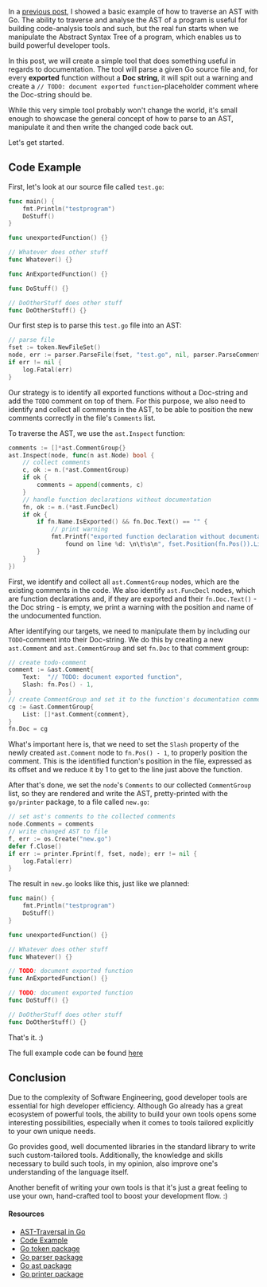 In a [previous post](https://zupzup.org/go-ast-traversal/), I showed a basic example of how to traverse an AST with Go. The ability to traverse and analyse the AST of a program is useful for building code-analysis tools and such, but the real fun starts when we manipulate the Abstract Syntax Tree of a program, which enables us to build powerful developer tools.

In this post, we will create a simple tool that does something useful in regards to documentation. The tool will parse a given Go source file and, for every **exported** function without a **Doc string**, it will spit out a warning and create a `// TODO: document exported function`-placeholder comment where the Doc-string should be.

While this very simple tool probably won't change the world, it's small enough to showcase the general concept of how to parse to an AST, manipulate it and then write the changed code back out.

Let's get started.

## Code Example

First, let's look at our source file called `test.go`:

```go
func main() {
    fmt.Println("testprogram")
    DoStuff()
}

func unexportedFunction() {}

// Whatever does other stuff
func Whatever() {}

func AnExportedFunction() {}

func DoStuff() {}

// DoOtherStuff does other stuff
func DoOtherStuff() {}
```

Our first step is to parse this `test.go` file into an AST:

```go
// parse file
fset := token.NewFileSet()
node, err := parser.ParseFile(fset, "test.go", nil, parser.ParseComments)
if err != nil {
    log.Fatal(err)
}
```

Our strategy is to identify all exported functions without a Doc-string and add the `TODO` comment on top of them.
For this purpose, we also need to identify and collect all comments in the AST, to be able to position the new comments correctly in the file's `Comments` list.

To traverse the AST, we use the `ast.Inspect` function:

```go
comments := []*ast.CommentGroup{}
ast.Inspect(node, func(n ast.Node) bool {
    // collect comments
    c, ok := n.(*ast.CommentGroup)
    if ok {
        comments = append(comments, c)
    }
    // handle function declarations without documentation
    fn, ok := n.(*ast.FuncDecl)
    if ok {
        if fn.Name.IsExported() && fn.Doc.Text() == "" {
            // print warning
            fmt.Printf("exported function declaration without documentation
                found on line %d: \n\t%s\n", fset.Position(fn.Pos()).Line, fn.Name.Name)
        }
    }
})
```

First, we identify and collect all `ast.CommentGroup` nodes, which are the existing comments in the code.
We also identify `ast.FuncDecl` nodes, which are function declarations and, if they are exported and their `fn.Doc.Text()` - the Doc string - is empty, we print a warning with the position and name of the undocumented function.

After identifying our targets, we need to manipulate them by including our `TODO`-comment into their Doc-string. We do this by creating a new `ast.Comment` and `ast.CommentGroup` and set `fn.Doc` to that comment group:

```go
// create todo-comment
comment := &ast.Comment{
    Text:  "// TODO: document exported function",
    Slash: fn.Pos() - 1,
}
// create CommentGroup and set it to the function's documentation comment
cg := &ast.CommentGroup{
    List: []*ast.Comment{comment},
}
fn.Doc = cg
```

What's important here is, that we need to set the `Slash` property of the newly created `ast.Comment` node to `fn.Pos() - 1`, to properly position the comment. This is the identified function's position in the file, expressed as its offset and we reduce it by 1 to get to the line just above the function.

After that's done, we set the `node`'s `Comments` to our collected `CommentGroup` list, so they are rendered and write the AST, pretty-printed with the `go/printer` package, to a file called `new.go`:

```go
// set ast's comments to the collected comments
node.Comments = comments
// write changed AST to file
f, err := os.Create("new.go")
defer f.Close()
if err := printer.Fprint(f, fset, node); err != nil {
    log.Fatal(err)
}
```

The result in `new.go` looks like this, just like we planned:

```go
func main() {
    fmt.Println("testprogram")
    DoStuff()
}

func unexportedFunction() {}

// Whatever does other stuff
func Whatever() {}

// TODO: document exported function
func AnExportedFunction() {}

// TODO: document exported function
func DoStuff() {}

// DoOtherStuff does other stuff
func DoOtherStuff() {}
```

That's it. :)

The full example code can be found [here](https://github.com/zupzup/ast-manipulation-example)

## Conclusion

Due to the complexity of Software Engineering, good developer tools are essential for high developer efficiency. Although Go already has a great ecosystem of powerful tools, the ability to build your own tools opens some interesting possibilities, especially when it comes to tools tailored explicitly to your own unique needs.

Go provides good, well documented libraries in the standard library to write such custom-tailored tools. Additionally, the knowledge and skills necessary to build such tools, in my opinion, also improve one's understanding of the language itself.

Another benefit of writing your own tools is that it's just a great feeling to use your own, hand-crafted tool to boost your development flow. :)

#### Resources

* [AST-Traversal in Go](https://zupzup.org/go-ast-traversal/)
* [Code Example](https://github.com/zupzup/ast-manipulation-example)
* [Go token package](https://golang.org/pkg/go/token/)
* [Go parser package](https://golang.org/pkg/go/parser/)
* [Go ast package](https://golang.org/pkg/go/ast/)
* [Go printer package](https://golang.org/pkg/go/printer/)

